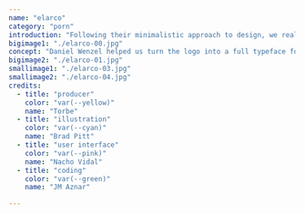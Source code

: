 ```yaml
---
name: "elarco"
category: "porn"
introduction: "Following their minimalistic approach to design, we realised that just by cutting the bottom half of the futura font we ended up representing the companies naming, the arch. Sometimes at achos! less is more too!"
bigimage1: "./elarco-00.jpg"
concept: "Daniel Wenzel helped us turn the logo into a full typeface for elarco to use, a modified Futura to fit the arched logo. Thank you Daniel!"
bigimage2: "./elarco-01.jpg"
smallimage1: "./elarco-03.jpg"
smallimage2: "./elarco-04.jpg"
credits:
  - title: "producer"
    color: "var(--yellow)"
    name: "Torbe"
  - title: "illustration"
    color: "var(--cyan)"
    name: "Brad Pitt"
  - title: "user interface"
    color: "var(--pink)"
    name: "Nacho Vidal"
  - title: "coding"
    color: "var(--green)"
    name: "JM Aznar"

---
```

